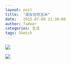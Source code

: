 ```yaml
---
layout: post
title:  "闺女在吃玉米"
date:   2015-07-09 21:30:00
author: fadeer
categories: 生活
tags: Sketch
---
```


![](http://7xkxri.com1.z0.glb.clouddn.com/2015-07-09%20212127.png)

![](http://7xkxri.com1.z0.glb.clouddn.com/2015-07-09%20213016.png)
